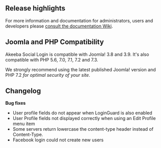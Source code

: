 ## Release highlights
 
For more information and documentation for administrators, users and developers please [consult the documentation Wiki](https://github.com/akeeba/sociallogin/wiki).
 
## Joomla and PHP Compatibility

Akeeba Social Login is compatible with Joomla! 3.8 and 3.9. It's also compatible with PHP 5.6, 7.0, 7.1, 7.2 and 7.3.

We strongly recommend using the latest published Joomla! version and PHP 7.2 _for optimal security of your site_.

## Changelog

**Bug fixes**

* User profile fields do not appear when LoginGuard is also enabled
* User Profile fields not displayed correctly when using an Edit Profile menu item
* Some servers return lowercase the content-type header instead of Content-Type.
* Facebook login could not create new users

